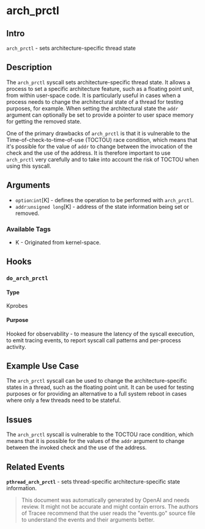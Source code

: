 
# arch_prctl

## Intro
`arch_prctl` - sets architecture-specific thread state

## Description
The `arch_prctl` syscall sets architecture-specific thread state. It allows a process
to set a specific architecture feature, such as a floating point unit, from within
user-space code. It is particularly useful in cases when a process needs to change
the architectural state of a thread for testing purposes, for example. When setting
the architectural state the `addr` argument can optionally be set to provide a
pointer to user space memory for getting the removed state. 

One of the primary drawbacks of `arch_prctl` is that it is vulnerable to the
Time-of-check-to-time-of-use (TOCTOU) race condition, which means that it's possible
for the value of `addr` to change between the invocation of the check and the use
of the address. It is therefore important to use `arch_prctl` very carefully and
to take into account the risk of TOCTOU when using this syscall.

## Arguments
* `option`:`int`[K] - defines the operation to be performed with `arch_prctl`.
* `addr`:`unsigned long`[K] - address of the state information being set or removed.

### Available Tags
* K - Originated from kernel-space.

## Hooks
### `do_arch_prctl`
#### Type
Kprobes
#### Purpose
Hooked for observability - to measure the latency of the syscall execution, to
emit tracing events, to report syscall call patterns and per-process activity.

## Example Use Case
The `arch_prctl` syscall can be used to change the architecture-specific states
in a thread, such as the floating point unit. It can be used for testing purposes
or for providing an alternative to a full system reboot in cases where only a few
threads need to be stateful.

## Issues
The `arch_prctl` syscall is vulnerable to the TOCTOU race condition, which means
that it is possible for the values of the `addr` argument to change between the
invoked check and the use of the address.

## Related Events
**`pthread_arch_prctl`** - sets thread-specific architecture-specific state information.

> This document was automatically generated by OpenAI and needs review. It might
> not be accurate and might contain errors. The authors of Tracee recommend that
> the user reads the "events.go" source file to understand the events and their
> arguments better.
